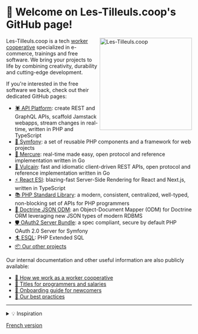# 👋️ Welcome on Les-Tilleuls.coop's GitHub page!

<a href="https://les-tilleuls.coop"><img align="right" src="https://raw.githubusercontent.com/coopTilleuls/.github/main/profile/public/img/tree.svg" height="250" alt="Les-Tilleuls.coop"></a>

Les-Tilleuls.coop is a tech [worker cooperative](https://en.wikipedia.org/wiki/Worker_cooperative) specialized in e-commerce, trainings and free software. We bring your projects to life by combining creativity, durability and cutting-edge development.

If you're interested in the free software we back, check out their dedicated GitHub pages:

* [🕷 API Platform](https://github.com/api-platform): create REST and GraphQL APIs, scaffold Jamstack webapps, stream changes in real-time, written in PHP and TypeScript
* [🎼 Symfony](https://github.com/symfony): a set of reusable PHP components and a framework for web projects
* [💌 Mercure](https://github.com/dunglas/mercure): real-time made easy, open protocol and reference implementation written in Go
* [🔨 Vulcain](https://github.com/dunglas/vulcain): fast and idiomatic client-driven REST APIs, open protocol and reference implementation written in Go
* [⚡️ React ESI](https://github.com/dunglas/react-esi): blazing-fast Server-Side Rendering for React and Next.js, written in TypeScript
* [📚 PHP Standard Library](https://github.com/azjezz/psl): a modern, consistent, centralized, well-typed, non-blocking set of APIs for PHP programmers
* [📄 Doctrine JSON ODM](https://github.com/dunglas/doctrine-json-odm): an Object-Document Mapper (ODM) for Doctrine ORM leveraging new JSON types of modern RDBMS
* [🛡️ OAuth2 Server Bundle](https://github.com/thephpleague/oauth2-server-bundle): a spec compliant, secure by default PHP OAuth 2.0 Server for Symfony 
* [🏄 ESQL](https://github.com/soyuka/esql): PHP Extended SQL
* [📦 Our other projects](https://github.com/orgs/coopTilleuls/repositories)

Our internal documentation and other useful information are also publicly available:

- [🤝️ How we work as a worker cooperative](https://github.com/coopTilleuls/.github/tree/main/profile/scop/en/README.md)
- [🧙️ Titles for programmers and salaries](https://github.com/coopTilleuls/.github/tree/main/profile/titles/en/README.md)
- [🚞️ Onboarding guide for newcomers](https://github.com/coopTilleuls/.github/tree/main/profile/onboarding/en/README.md)
- [💫️ Our best practices](https://github.com/coopTilleuls/.github/tree/main/profile/best-practices/en/README.md)
<!-- - [📰️ Press kit](https://github.com/coopTilleuls/.github/tree/main/profile/press-kit/README.md)
- [🎨️ Our styleguide](https://github.com/coopTilleuls/.github/tree/main/profile/styleguide/README.md) -->

---

<details>
    <summary>💡️ Inspiration</summary>
    This documentation is inspired by:
    <ul>
    <li><a href="https://github.com/basecamp/handbook">Basecamp</a></li>
    <li><a href="https://github.com/24eme">24eme</a></li>
    <li><a href="https://www.loomio.coop/">Loomio</a></li>
    <li><a href="https://about.gitlab.com/handbook/">GitLab</a></li>
    </ul>
</details>

[French version](https://github.com/coopTilleuls/.github/tree/main/profile/README.fr.md)

